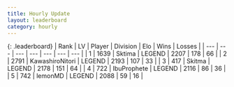 ```yaml
---
title: Hourly Update
layout: leaderboard
category: hourly
---
```


{: .leaderboard}
| Rank | LV | Player | Division | Elo | Wins | Losses |
| --- | --- | --- | --- | --- | --- | --- |
| <span data-change="0">1</span> | 1639 | <span title="ID: 353063">Sktima</span> | LEGEND | <span data-change="0">2207</span> | <span data-change="0">178</span> | <span data-change="0">66</span> |
| <span data-change="0">2</span> | 2791 | <span title="ID: 164871">KawashiroNitori</span> | LEGEND | <span data-change="0">2193</span> | <span data-change="0">107</span> | <span data-change="0">33</span> |
| <span data-change="0">3</span> | 417 | <span title="ID: 402846">Skitma</span> | LEGEND | <span data-change="0">2178</span> | <span data-change="0">151</span> | <span data-change="0">64</span> |
| <span data-change="0">4</span> | 722 | <span title="ID: 362352">IbuProphete</span> | LEGEND | <span data-change="0">2116</span> | <span data-change="0">86</span> | <span data-change="0">36</span> |
| <span data-change="0">5</span> | 742 | <span title="ID: 76009">lemonMD</span> | LEGEND | <span data-change="0">2088</span> | <span data-change="0">59</span> | <span data-change="0">16</span> |
